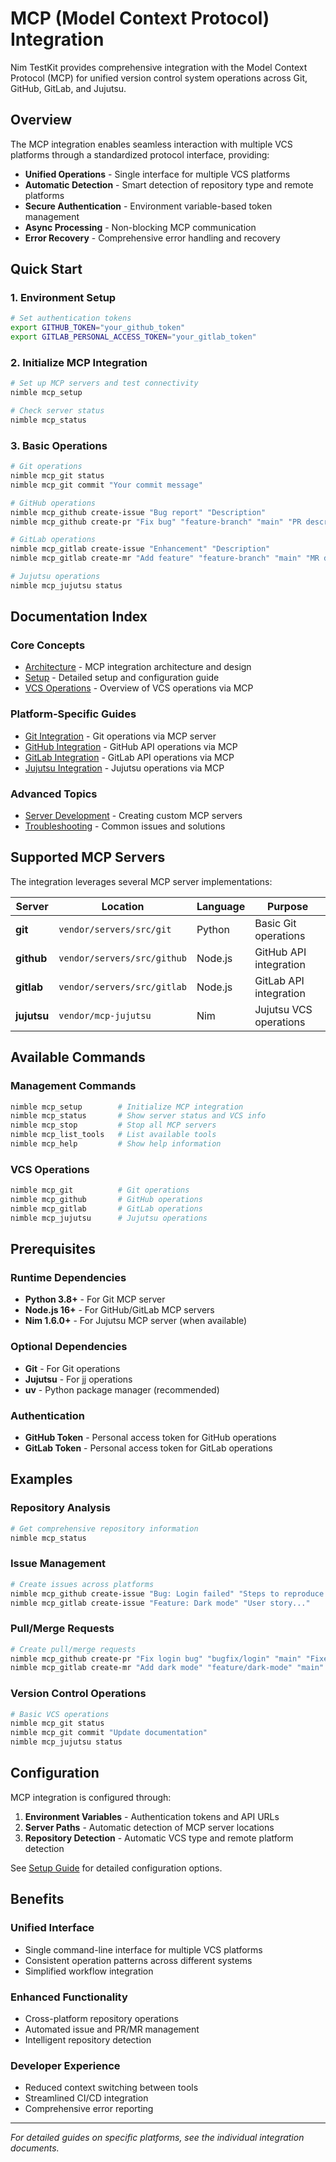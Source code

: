# MCP (Model Context Protocol) Integration

Nim TestKit provides comprehensive integration with the Model Context Protocol (MCP) for unified version control system operations across Git, GitHub, GitLab, and Jujutsu.

## Overview

The MCP integration enables seamless interaction with multiple VCS platforms through a standardized protocol interface, providing:

- **Unified Operations** - Single interface for multiple VCS platforms
- **Automatic Detection** - Smart detection of repository type and remote platforms  
- **Secure Authentication** - Environment variable-based token management
- **Async Processing** - Non-blocking MCP communication
- **Error Recovery** - Comprehensive error handling and recovery

## Quick Start

### 1. Environment Setup

```bash
# Set authentication tokens
export GITHUB_TOKEN="your_github_token"
export GITLAB_PERSONAL_ACCESS_TOKEN="your_gitlab_token"
```

### 2. Initialize MCP Integration

```bash
# Set up MCP servers and test connectivity
nimble mcp_setup

# Check server status
nimble mcp_status
```

### 3. Basic Operations

```bash
# Git operations
nimble mcp_git status
nimble mcp_git commit "Your commit message"

# GitHub operations
nimble mcp_github create-issue "Bug report" "Description"
nimble mcp_github create-pr "Fix bug" "feature-branch" "main" "PR description"

# GitLab operations  
nimble mcp_gitlab create-issue "Enhancement" "Description"
nimble mcp_gitlab create-mr "Add feature" "feature-branch" "main" "MR description"

# Jujutsu operations
nimble mcp_jujutsu status
```

## Documentation Index

### Core Concepts
- [Architecture](architecture.md) - MCP integration architecture and design
- [Setup](setup.md) - Detailed setup and configuration guide
- [VCS Operations](vcs-operations.md) - Overview of VCS operations via MCP

### Platform-Specific Guides
- [Git Integration](git.md) - Git operations via MCP server
- [GitHub Integration](github.md) - GitHub API operations via MCP
- [GitLab Integration](gitlab.md) - GitLab API operations via MCP
- [Jujutsu Integration](jujutsu.md) - Jujutsu operations via MCP

### Advanced Topics
- [Server Development](server-development.md) - Creating custom MCP servers
- [Troubleshooting](troubleshooting.md) - Common issues and solutions

## Supported MCP Servers

The integration leverages several MCP server implementations:

| Server | Location | Language | Purpose |
|--------|----------|----------|---------|
| **git** | `vendor/servers/src/git` | Python | Basic Git operations |
| **github** | `vendor/servers/src/github` | Node.js | GitHub API integration |
| **gitlab** | `vendor/servers/src/gitlab` | Node.js | GitLab API integration |
| **jujutsu** | `vendor/mcp-jujutsu` | Nim | Jujutsu VCS operations |

## Available Commands

### Management Commands
```bash
nimble mcp_setup        # Initialize MCP integration
nimble mcp_status       # Show server status and VCS info
nimble mcp_stop         # Stop all MCP servers
nimble mcp_list_tools   # List available tools
nimble mcp_help         # Show help information
```

### VCS Operations
```bash
nimble mcp_git          # Git operations
nimble mcp_github       # GitHub operations  
nimble mcp_gitlab       # GitLab operations
nimble mcp_jujutsu      # Jujutsu operations
```

## Prerequisites

### Runtime Dependencies
- **Python 3.8+** - For Git MCP server
- **Node.js 16+** - For GitHub/GitLab MCP servers
- **Nim 1.6.0+** - For Jujutsu MCP server (when available)

### Optional Dependencies
- **Git** - For Git operations
- **Jujutsu** - For jj operations
- **uv** - Python package manager (recommended)

### Authentication
- **GitHub Token** - Personal access token for GitHub operations
- **GitLab Token** - Personal access token for GitLab operations

## Examples

### Repository Analysis
```bash
# Get comprehensive repository information
nimble mcp_status
```

### Issue Management
```bash
# Create issues across platforms
nimble mcp_github create-issue "Bug: Login failed" "Steps to reproduce..."
nimble mcp_gitlab create-issue "Feature: Dark mode" "User story..."
```

### Pull/Merge Requests
```bash
# Create pull/merge requests
nimble mcp_github create-pr "Fix login bug" "bugfix/login" "main" "Fixes #123"
nimble mcp_gitlab create-mr "Add dark mode" "feature/dark-mode" "main" "Implements #456"
```

### Version Control Operations
```bash
# Basic VCS operations
nimble mcp_git status
nimble mcp_git commit "Update documentation"
nimble mcp_jujutsu status
```

## Configuration

MCP integration is configured through:

1. **Environment Variables** - Authentication tokens and API URLs
2. **Server Paths** - Automatic detection of MCP server locations
3. **Repository Detection** - Automatic VCS type and remote platform detection

See [Setup Guide](setup.md) for detailed configuration options.

## Benefits

### Unified Interface
- Single command-line interface for multiple VCS platforms
- Consistent operation patterns across different systems
- Simplified workflow integration

### Enhanced Functionality  
- Cross-platform repository operations
- Automated issue and PR/MR management
- Intelligent repository detection

### Developer Experience
- Reduced context switching between tools
- Streamlined CI/CD integration  
- Comprehensive error reporting

---

*For detailed guides on specific platforms, see the individual integration documents.*